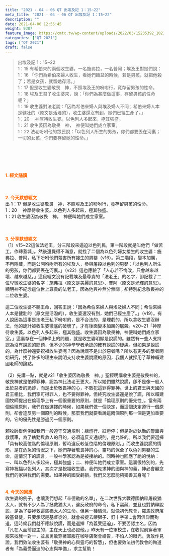 ```yaml
---
title: "2021 - 04 - 06 QT 出埃及記 1：15~22"
meta_title: "2021 - 04 - 06 QT 出埃及記 1：15~22"
description: ""
date: 2021-04-06 12:55:45
weight: 9387
feature_image: https://cmtc.tw/wp-content/uploads/2022/03/15235392_10211799862337740_180693556567566654_o-1.webp
categories: ["QT 2021"]
tags: ["QT 2021"]
draft: false
---
```


<blockquote>出埃及記 1：15~22<br />
1：15 有希伯來的兩個收生婆，一名施弗拉，一名普阿；埃及王對她們說：<br />
1：16 「你們為希伯來婦人收生，看她們臨盆的時候，若是男孩，就把他殺了；若是女孩，就留她存活。」<br />
1：17 但是收生婆敬畏　神，不照埃及王的吩咐行，竟存留男孩的性命。<br />
1：18 埃及王召了收生婆來，說：「你們為甚麼做這事，存留男孩的性命呢？」<br />
1：19 收生婆對法老說：「因為希伯來婦人與埃及婦人不同；希伯來婦人本是健壯的（原文是活潑的），收生婆還沒有到，她們已經生產了。」<br />
1：20 　神厚待收生婆。以色列人多起來，極其強盛。<br />
1：21 收生婆因為敬畏　神，　神便叫她們成立家室。<br />
1：22 法老吩咐他的眾民說：「以色列人所生的男孩，你們都要丟在河裏；一切的女孩，你們要存留她的性命。」</blockquote><br />
&nbsp;<br />
<br />
&nbsp;<br />
<br />
<span style="color: #ff6600;"><strong>1. </strong><strong>經文誦讀</strong></span><br />
<br />
<span style="color: #ff6600;"><strong> </strong></span><br />
<br />
<span style="color: #ff6600;"><strong>2. 今天默想</strong><strong>經文<br />
</strong></span>出 1：17 但是收生婆敬畏　神，不照埃及王的吩咐行，竟存留男孩的性命。<br />
1：20 　神厚待收生婆。以色列人多起來，極其強盛。<br />
1：21 收生婆因為敬畏　神，　神便叫她們成立家室。<br />
<br />
&nbsp;<br />
<br />
<span style="color: #ff6600;"><strong>3. 分享默想經文<br />
</strong></span>（1）v15~22這位法老王，分三階段來逼迫以色列民，第一階段就是叫他們「做苦工，作磚蓋城」。然後還覺得不滿意，就找了二個為以色列婦女接生的收生婆：施弗拉、普阿，私下吩咐他們殺害所有接生的男嬰（v16）。第三階段，變本加厲，不再隱藏，而是公開吩咐所有的埃及人，參與屠殺以色列的男嬰：「以色列人所生的男孩，你們都要丟在河裏。」（v22）這也應驗了「人心若不悔改，只會越來越壞、越來越惡。」這段經文沒有記載埃及最尊貴的「法老王」的名字，卻記載了二位卑微收生婆的名字：施弗拉（原文是美麗的意思）、普阿（原文是光輝的意思）。顯明神不紀念這位世上尊貴的法老王，因為他與神無分無關；卻特別紀念敬畏神的二位收生婆。<br />
<br />
這二位收生婆不聽王命，回答王說：「因為希伯來婦人與埃及婦人不同；希伯來婦人本是健壯的（原文是活潑的），收生婆還沒有到，她們已經生產了。」（v19）。有人說因為這事是法老王私下吩咐的，是不合法的，是理虧的，所以拿收生婆沒辦法，他的詭計被收生婆徹底的破壞了，才有後面變本加厲的屠殺。v20~21「神厚待收生婆。以色列人多起來，極其強盛。收生婆因為敬畏神，神便叫她們成立家室。」這裏存在一個神學上的問題，就是收生婆明顯是說謊的。雖然有一些人支持認為沒有說謊的問題，但不少的神學學者承認的確有說謊的疑慮。但如果是說謊的，為什麼神還要祝福收生婆呢？因為說謊不是出於惡者嗎？所以有更多的學者開始研究，找了許多的理由來說明支持收生婆說謊的原因，我個人就採用了華神賴建國老師的論點。<br />
<br />
（2）先講一點，就是v21「收生婆因為敬畏　神。」聖經明講收生婆是敬畏神的，敬畏神就是怕得罪神，認為神比法老王更大，所以她們雖然說謊，卻不是像一般人出於惡者的詭詐，而是出於敬畏神的心，不敢犯這罪得罪神。世上的君王與天國的君王相比，我們寧可得罪人，也不要得罪神。但終究收生婆還是說了謊，所以賴建國牧師提出在倫理學上有一個很重要的原則，就是「倫理原則的優先性」。當有兩個倫理原則，我們在做選擇的時候，如果我們做一個決定，而這個決定遵行一個原則，卻會違反另一個原則的時候，那麼我們就要看說這兩個原則那一個是更加重要的，它的優先性是勝過另一個原則。<br />
<br />
賴牧師舉例例如我們一般遵守交通規則：綠燈行、紅燈停；但是對於執勤的警車與救護車，為了執勤與救人的目的，必須違反交通規則，是允許的。所以我們要選擇「具有較高位階的倫理原則，暫時違反較低位階的倫理原則。」而收生婆說謊的情形，是在危急的情況之下，她們存著敬畏神的心，靈巧的保全了以色列男嬰的生命，這情況下的謊言，一般神學家認為是被接納的。同時神也回應了祂的悅納：一、叫以色列人多起來，極其強盛；二、神便叫她們成立家室。這裏很特別的，先寫神祝福以色列人，其次才是祝福收生婆。我們先求神的國與神的義，神必會顧念我們的家與我們的需要。如果神的國受虧損，我們又怎麼能夠獨善其身呢？<br />
<br />
<br />
<span style="color: #ff6600;"><strong>4. 今天的回應<br />
</strong></span>收生婆的例子，也讓我們想起「辛德勒的名單」，在二次世界大戰德國納粹屠殺猶太人，就有不少人為了拯救猶太人，違反政府的命令，私下窩藏、並且也對納粹說謊，是為了要拯救這些猶太人的生命。但另一種情況，就像初代教會，羅馬政府屠殺基督徒，只要承認是基督徒的，就會被捉去餵獅子、釘十字架…會因信仰而殉道，這時候我們就不應該說謊，而是選擇「為義受逼迫」，不要否認主名，因為「凡在人面前認主的，主在天上也必認他。」昨天有一位軍校生，在收假前穿著軍服來找我一對一，並且勇敢穿著軍服在咖啡店聚會禱告，不怕人的眼光，勇敢作見證。我們效法收生婆有「敬畏神的心與靈巧的智慧」，但也要效法初代教會的殉道者有「為義受逼迫的心志與準備」，求主幫助！<br />
<br />
&nbsp;<br />
<br />
&nbsp;<br />
<br />
&nbsp;<br />
<br />
&nbsp;
        
